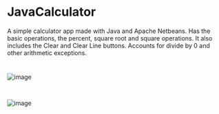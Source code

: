 # JavaCalculator
A simple calculator app made with Java and Apache Netbeans. Has the basic operations, the percent, square root and square operations. It also includes the Clear and Clear Line buttons.
Accounts for divide by 0 and other arithmetic exceptions.
#
![image](https://github.com/user-attachments/assets/860514bf-0bca-4e15-9782-2a78f509eddb)<pre>  </pre>
![image](https://github.com/user-attachments/assets/0c8aff86-fd4d-4a1e-934a-da0a148e010e)


